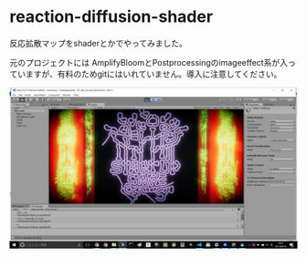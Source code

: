 # reaction-diffusion-shader

反応拡散マップをshaderとかでやってみました。

元のプロジェクトには
AmplifyBloomとPostprocessingのimageeffect系が入っていますが、有料のためgitにはいれていません。導入に注意してください。

![画面イメージ](https://github.com/aburafia/reaction-diffusion-shader/blob/master/screenshot.png "画面イメージ")

